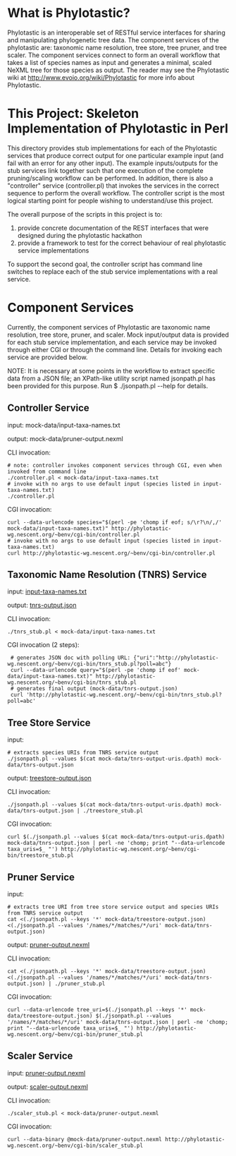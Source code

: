# What is Phylotastic?

Phylotastic is an interoperable set of RESTful service interfaces for sharing and manipulating phylogenetic tree data.  The component services of the phylotastic are: taxonomic name resolution, tree store, tree pruner, and tree scaler. The component services connect to form an overall workflow that takes a list of species names as input and generates a minimal, scaled NeXML tree for those species as output. The reader may see the Phylotastic wiki at http://www.evoio.org/wiki/Phylotastic for more info about Phylotastic.

# This Project: Skeleton Implementation of Phylotastic in Perl

This directory provides stub implementations for each of the Phylotastic services that produce correct output for one particular example input (and fail with an error for any other input). The example inputs/outputs for the stub services link together such that one execution of the complete pruning/scaling workflow can be performed. In addition, there is also a "controller" service (controller.pl) that invokes the services in the correct sequence to perform the overall workflow. The controller script is the most logical starting point for people wishing to understand/use this project.

The overall purpose of the scripts in this project is to:

1. provide concrete documentation of the REST interfaces that were designed during the phylotastic hackathon
2. provide a framework to test for the correct behaviour of real phylotastic service implementations

To support the second goal, the controller script has command line switches to replace each of the stub service implementations with a real service.

# Component Services

Currently, the component services of Phylotastic are taxonomic name resolution, tree store, pruner, and scaler. Mock input/output data is provided for each stub service implementation, and each service may be invoked through either CGI or through the command line. Details for invoking each service are provided below. 

NOTE: It is necessary at some points in the workflow to extract specific data from a JSON file; an XPath-like utility script named jsonpath.pl has been provided for this purpose. Run $ ./jsonpath.pl --help for details.

## Controller Service

input: mock-data/input-taxa-names.txt

output: mock-data/pruner-output.nexml

CLI invocation:    

    # note: controller invokes component services through CGI, even when invoked from command line
    ./controller.pl < mock-data/input-taxa-names.txt
    # invoke with no args to use default input (species listed in input-taxa-names.txt)
    ./controller.pl

CGI invocation:    

    curl --data-urlencode species="$(perl -pe 'chomp if eof; s/\r?\n/,/' mock-data/input-taxa-names.txt)" http://phylotastic-wg.nescent.org/~benv/cgi-bin/controller.pl
    # invoke with no args to use default input (species listed in input-taxa-names.txt)
    curl http://phylotastic-wg.nescent.org/~benv/cgi-bin/controller.pl
                    
## Taxonomic Name Resolution (TNRS) Service

input: [input-taxa-names.txt](https://github.com/phylotastic/cgi/blob/master/mock-data/input-taxa-names.txt)

output: [tnrs-output.json](https://github.com/phylotastic/cgi/blob/master/mock-data/tnrs-output.json)

CLI invocation: 

    ./tnrs_stub.pl < mock-data/input-taxa-names.txt

CGI invocation (2 steps):

     # generates JSON doc with polling URL: {"uri":"http://phylotastic-wg.nescent.org/~benv/cgi-bin/tnrs_stub.pl?poll=abc"}
     curl --data-urlencode query="$(perl -pe 'chomp if eof' mock-data/input-taxa-names.txt)" http://phylotastic-wg.nescent.org/~benv/cgi-bin/tnrs_stub.pl
     # generates final output (mock-data/tnrs-output.json)
     curl 'http://phylotastic-wg.nescent.org/~benv/cgi-bin/tnrs_stub.pl?poll=abc'

## Tree Store Service

input:

    # extracts species URIs from TNRS service output 
    ./jsonpath.pl --values $(cat mock-data/tnrs-output-uris.dpath) mock-data/tnrs-output.json 

output: [treestore-output.json](https://github.com/phylotastic/cgi/blob/master/mock-data/treestore-output.json)

CLI invocation:

    ./jsonpath.pl --values $(cat mock-data/tnrs-output-uris.dpath) mock-data/tnrs-output.json | ./treestore_stub.pl

CGI invocation:

    curl $(./jsonpath.pl --values $(cat mock-data/tnrs-output-uris.dpath) mock-data/tnrs-output.json | perl -ne 'chomp; print "--data-urlencode taxa_uris=$_ "') http://phylotastic-wg.nescent.org/~benv/cgi-bin/treestore_stub.pl

## Pruner Service

input:

    # extracts tree URI from tree store service output and species URIs from TNRS service output
    cat <(./jsonpath.pl --keys '*' mock-data/treestore-output.json) <(./jsonpath.pl --values '/names/*/matches/*/uri' mock-data/tnrs-output.json)

output: [pruner-output.nexml](https://github.com/phylotastic/cgi/blob/master/mock-data/pruner-output.nexml)

CLI invocation:

    cat <(./jsonpath.pl --keys '*' mock-data/treestore-output.json) <(./jsonpath.pl --values '/names/*/matches/*/uri' mock-data/tnrs-output.json) | ./pruner_stub.pl

CGI invocation:

    curl --data-urlencode tree_uri=$(./jsonpath.pl --keys '*' mock-data/treestore-output.json) $(./jsonpath.pl --values '/names/*/matches/*/uri' mock-data/tnrs-output.json | perl -ne 'chomp; print "--data-urlencode taxa_uris=$_ "') http://phylotastic-wg.nescent.org/~benv/cgi-bin/pruner_stub.pl

## Scaler Service

input: [pruner-output.nexml](https://github.com/phylotastic/cgi/blob/master/mock-data/pruner-output.nexml)

output: [scaler-output.nexml](https://github.com/phylotastic/cgi/blob/master/mock-data/scaler-output.nexml)

CLI invocation:

    ./scaler_stub.pl < mock-data/pruner-output.nexml

CGI invocation:

    curl --data-binary @mock-data/pruner-output.nexml http://phylotastic-wg.nescent.org/~benv/cgi-bin/scaler_stub.pl

